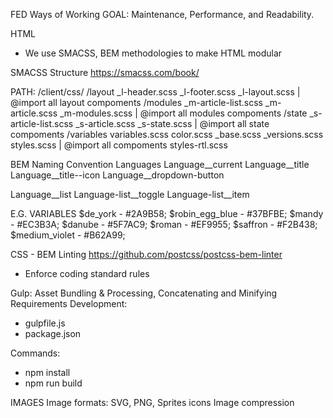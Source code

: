 FED Ways of Working
GOAL: Maintenance, Performance, and Readability.

HTML
-  We use SMACSS, BEM methodologies to make HTML modular

SMACSS Structure
https://smacss.com/book/

PATH: /client/css/
  /layout
    _l-header.scss
    _l-footer.scss
    _l-layout.scss | @import all layout compoments
  /modules
    _m-article-list.scss
    _m-article.scss
    _m-modules.scss | @import all modules compoments
  /state
    _s-article-list.scss
    _s-article.scss
    _s-state.scss | @import all state compoments
  /variables
    variables.scss
    color.scss
  _base.scss
  _versions.scss
  styles.scss | @import all compoments
  styles-rtl.scss

BEM Naming Convention
  Languages
  Language__current
  Language__title
  Language__title--icon
  Language__dropdown-button

  Language__list
  Language-list__toggle
  Language-list__item

E.G. VARIABLES
  $de_york - #2A9B58;
  $robin_egg_blue - #37BFBE;
  $mandy - #EC3B3A;
  $danube - #5F7AC9;
  $roman - #EF9955;
  $saffron - #F2B438;
  $medium_violet - #B62A99;

CSS - BEM Linting
https://github.com/postcss/postcss-bem-linter
- Enforce coding standard rules

Gulp: Asset Bundling & Processing, Concatenating and Minifying
Requirements Development:
- gulpfile.js
- package.json

Commands:
- npm install
- npm run build

IMAGES
  Image formats:
  SVG, PNG, Sprites icons
  Image compression
